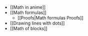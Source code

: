 * [[Math in anime]]
* [[Math formulas]]
    * [[Proofs|Math formulas Proofs]]
* [[Drawing lines with dots]]
* [[Math of blocks]]
